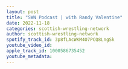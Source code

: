 ```yaml
---
layout: post
title: "SWN Podcast | with Randy Valentine"
date: 2022-11-18
categories: scottish-wrestling-network
author: scottish-wrestling-network
spotify_track_id: 3p8fLAcWKM4O7PCQ8LngSk
youtube_video_id: 
apple_track_id: 1000586735452
youtube_metadata: 
---
```

